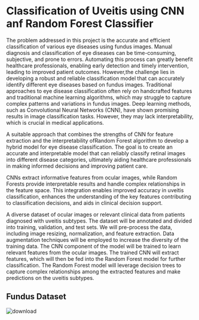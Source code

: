# Classification of Uveitis using CNN anf Random Forest Classifier

The problem addressed in this project is the accurate and efficient
classification of various eye diseases using fundus images. Manual
diagnosis and classification of eye diseases can be time-consuming,
subjective, and prone to errors. Automating this process can greatly benefit
healthcare professionals, enabling early detection and timely intervention,
leading to improved patient outcomes. However,the challenge lies in
developing a robust and reliable classification model that can accurately
identify different eye diseases based on fundus images.
Traditional approaches to eye disease classification often rely on
handcrafted features and traditional machine learning algorithms, which
may struggle to capture complex patterns and variations in fundus images.
Deep learning methods, such as Convolutional Neural Networks (CNN),
have shown promising results in image classification tasks. However, they
may lack interpretability, which is crucial in medical applications.

A suitable approach that combines the strengths of CNN for feature extraction and the
interpretability ofRandom Forest algorithm to develop a hybrid model for
eye disease classification. The goal is to create an accurate and
interpretable model that can reliably classify retinal images into different
disease categories, ultimately aiding healthcare professionals in making
informed decisions and improving patient care.

CNNs extract informative features from ocular images, while Random Forests provide
interpretable results and handle complex relationships in the feature space.
This integration enables improved accuracy in uveitis classification,
enhances the understanding of the key features contributing to
classification decisions, and aids in clinical decision support.

 A diverse dataset of ocular images or relevant clinical data from patients diagnosed with uveitis
subtypes. The dataset will be annotated and divided into training,
validation, and test sets. We will pre-process the data, including image
resizing, normalization, and feature extraction. Data augmentation
techniques will be employed to increase the diversity of the training data.
The CNN component of the model will be trained to learn relevant features
from the ocular images. The trained CNN will extract features, which will
then be fed into the Random Forest model for further classification. The
Random Forest model will leverage decision trees to capture complex
relationships among the extracted features and make predictions on the
uveitis subtypes.
## Fundus Dataset
![download](https://github.com/gangakona/Classification-of-Uveitis-using-CNN-and-Random-Forest-Classifier/assets/110378442/94e2754d-3a2c-495c-a018-99704fd82371)

